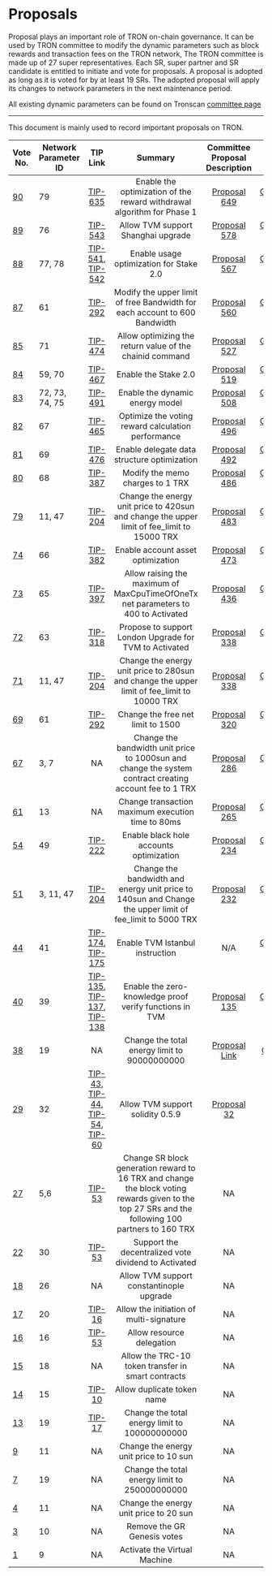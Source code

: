 # Proposals

Proposal plays an important role of TRON on-chain governance. It can be used by TRON committee to modify the dynamic parameters such as block rewards and transaction fees on the TRON network, The TRON committee is made up of 27 super representatives. Each SR, super partner and SR candidate is entitled to initiate and vote for proposals. A proposal is adopted as long as it is voted for by at least 19 SRs. The adopted proposal will apply its changes to network parameters in the next maintenance period.

All existing dynamic parameters can be found on Tronscan [committee page](https://tronscan.io/#/sr/committee)

****

This document is mainly used to record important proposals on TRON.

| Vote No.                                 | Network Parameter ID |                                                                                                                                        TIP Link                                                                                                                                        |                                                                                         Summary                                                                                          |                                                Committee Proposal Description                                                |                                           Mainnet Version                                           | Status | Effective time
|------------------------------------------|----------------------|:--------------------------------------------------------------------------------------------------------------------------------------------------------------------------------------------------------------------------------------------------------------------------------------:|:----------------------------------------------------------------------------------------------------------------------------------------------------------------------------------------:|:----------------------------------------------------------------------------------------------------------------------------:|:---------------------------------------------------------------------------------------------------:| :----: | :----: | 
| [90](https://tronscan.org/#/proposal/90) | 79               |                                                                 [TIP-635](https://github.com/tronprotocol/tips/blob/master/tip-635.md)                                                                     |                                      Enable the optimization of the reward withdrawal algorithm for Phase 1                                                                         |                               [Proposal 649](https://github.com/tronprotocol/tips/issues/649)                                |   [GreatVoyage-v4.7.4](https://github.com/tronprotocol/java-tron/releases/tag/GreatVoyage-v4.7.4)   |EFFECTIVE|2024-04-18 
| [89](https://tronscan.org/#/proposal/89) | 76               |                                                                     [TIP-543](https://github.com/tronprotocol/tips/blob/master/tip-543.md)                                                                     |                                                                         Allow TVM support Shanghai upgrade                                                                         |                               [Proposal 578](https://github.com/tronprotocol/tips/issues/578)                                |   [GreatVoyage-v4.7.2](https://github.com/tronprotocol/java-tron/releases/tag/GreatVoyage-v4.7.2)   |EFFECTIVE|2023-08-04 
| [88](https://tronscan.org/#/proposal/88) | 77, 78               |                                                                     [TIP-541](https://github.com/tronprotocol/tips/blob/master/tip-541.md), [TIP-542](https://github.com/tronprotocol/tips/blob/master/tip-542.md)                                                                     |                                                                         Enable usage optimization for Stake 2.0                                                                          |                               [Proposal 567](https://github.com/tronprotocol/tips/issues/567)                                |   [GreatVoyage-v4.7.2](https://github.com/tronprotocol/java-tron/releases/tag/GreatVoyage-v4.7.2)   |EFFECTIVE|2023-07-14 
| [87](https://tronscan.org/#/proposal/87) | 61                   |                                                                                                         [TIP-292](https://github.com/tronprotocol/tips/blob/master/tip-292.md)                                                                                                         |                                                       Modify the upper limit of free Bandwidth for each account to 600  Bandwidth                                                        |                               [Proposal 560](https://github.com/tronprotocol/tips/issues/560)                                |   [GreatVoyage-v4.7.2](https://github.com/tronprotocol/java-tron/releases/tag/GreatVoyage-v4.7.2)   |EFFECTIVE|2023-07-06 
| [85](https://tronscan.org/#/proposal/85) | 71                   |                                                                                                         [TIP-474](https://github.com/tronprotocol/tips/blob/master/tip-474.md)                                                                                                         |                                                                 Allow optimizing the return value of the chainid command                                                                 |                               [Proposal 527](https://github.com/tronprotocol/tips/issues/527)                                | [GreatVoyage-v4.7.1.1](https://github.com/tronprotocol/java-tron/releases/tag/GreatVoyage-v4.7.1.1) |EFFECTIVE|2023-05-08 
| [84](https://tronscan.org/#/proposal/84) | 59, 70               |                                                                                                         [TIP-467](https://github.com/tronprotocol/tips/blob/master/tip-467.md)                                                                                                         |                                                                                   Enable the Stake 2.0                                                                                   |                               [Proposal 519](https://github.com/tronprotocol/tips/issues/519)                                |   [GreatVoyage-v4.7.1](https://github.com/tronprotocol/java-tron/releases/tag/GreatVoyage-v4.7.1)   |EFFECTIVE|2023-04-07 
| [83](https://tronscan.org/#/proposal/83) | 72, 73, 74, 75       |                                                                                                         [TIP-491](https://github.com/tronprotocol/tips/blob/master/tip-491.md)                                                                                                         |                                                                             Enable the dynamic energy model                                                                              |                               [Proposal 508](https://github.com/tronprotocol/tips/issues/508)                                | [GreatVoyage-v4.7.0.1](https://github.com/tronprotocol/java-tron/releases/tag/GreatVoyage-v4.7.0.1) |EFFECTIVE|2023-02-05 
| [82](https://tronscan.org/#/proposal/82) | 67                   |                                                                                                         [TIP-465](https://github.com/tronprotocol/tips/blob/master/tip-465.md)                                                                                                         |                                                                    Optimize the voting reward calculation performance                                                                    |                               [Proposal 496](https://github.com/tronprotocol/tips/issues/496)                                |   [GreatVoyage-v4.6.0](https://github.com/tronprotocol/java-tron/releases/tag/GreatVoyage-v4.6.0)   |EFFECTIVE|2023-01-17 
| [81](https://tronscan.org/#/proposal/81) | 69                   |                                                                                                         [TIP-476](https://github.com/tronprotocol/tips/blob/master/tip-476.md)                                                                                                         |                                                                       Enable delegate data structure optimization                                                                        |                               [Proposal 492](https://github.com/tronprotocol/tips/issues/492)                                |   [GreatVoyage-v4.6.0](https://github.com/tronprotocol/java-tron/releases/tag/GreatVoyage-v4.6.0)   |EFFECTIVE|2022-12-30 
| [80](https://tronscan.org/#/proposal/80) | 68                   |                                                                                                         [TIP-387](https://github.com/tronprotocol/tips/blob/master/tip-387.md)                                                                                                         |                                                                            Modify the memo charges to 1  TRX                                                                             |                               [Proposal 486](https://github.com/tronprotocol/tips/issues/486)                                |   [GreatVoyage-v4.6.0](https://github.com/tronprotocol/java-tron/releases/tag/GreatVoyage-v4.6.0)   |EFFECTIVE|2022-12-16 
| [79](https://tronscan.org/#/proposal/79) | 11, 47               |                                                                                                         [TIP-204](https://github.com/tronprotocol/tips/blob/master/tip-204.md)                                                                                                         |                                               Change the energy unit price to 420sun and change the upper limit of fee_limit to 15000 TRX                                                |                               [Proposal 483](https://github.com/tronprotocol/tips/issues/483)                                |   [GreatVoyage-v4.6.0](https://github.com/tronprotocol/java-tron/releases/tag/GreatVoyage-v4.6.0)   |EFFECTIVE|2022-12-04 
| [74](https://tronscan.org/#/proposal/74) | 66                   |                                                                                                         [TIP-382](https://github.com/tronprotocol/tips/blob/master/tip-382.md)                                                                                                         |                                                                            Enable account asset optimization                                                                             |                               [Proposal 473](https://github.com/tronprotocol/tips/issues/473)                                |   [GreatVoyage-v4.5.2](https://github.com/tronprotocol/java-tron/releases/tag/GreatVoyage-v4.5.2)   |EFFECTIVE|2022-11-18
| [73](https://tronscan.org/#/proposal/73) | 65                   |                                                                                                         [TIP-397](https://github.com/tronprotocol/tips/blob/master/tip-397.md)                                                                                                         |                                                    Allow raising the maximum of MaxCpuTimeOfOneTx net parameters to 400 to Activated                                                     |                               [Proposal 436](https://github.com/tronprotocol/tips/issues/436)                                |   [GreatVoyage-v4.5.1](https://github.com/tronprotocol/java-tron/releases/tag/GreatVoyage-v4.5.1)   |EFFECTIVE|2022-08-05
| [72](https://tronscan.org/#/proposal/72) | 63                   |                                                                                                         [TIP-318](https://github.com/tronprotocol/tips/blob/master/tip-318.md)                                                                                                         |                                                                  Propose to support London Upgrade for TVM to Activated                                                                  |                               [Proposal 338](https://github.com/tronprotocol/tips/issues/380)                                |   [GreatVoyage-v4.4.4](https://github.com/tronprotocol/java-tron/releases/tag/GreatVoyage-v4.4.4)   |EFFECTIVE|2022-03-18
| [71](https://tronscan.org/#/proposal/71) | 11, 47               |                                                                                                         [TIP-204](https://github.com/tronprotocol/tips/blob/master/tip-204.md)                                                                                                         |                                               Change the energy unit price to 280sun and change the upper limit of fee_limit to 10000 TRX                                                |                               [Proposal 338](https://github.com/tronprotocol/tips/issues/338)                                |   [GreatVoyage-v4.4.1](https://github.com/tronprotocol/java-tron/releases/tag/GreatVoyage-v4.4.1)   |EFFECTIVE|2021-10-28
| [69](https://tronscan.org/#/proposal/69) | 61                   |                                                                                                         [TIP-292](https://github.com/tronprotocol/tips/blob/master/tip-292.md)                                                                                                         |                                                                            Change the free net limit to 1500                                                                             |                               [Proposal 320](https://github.com/tronprotocol/tips/issues/320)                                |   [GreatVoyage-v4.3.0](https://github.com/tronprotocol/java-tron/releases/tag/GreatVoyage-v4.3.0)   |EFFECTIVE|2021-09-03
| [67](https://tronscan.org/#/proposal/67) | 3, 7                 |                                                                                                                                           NA                                                                                                                                           |                                         Change the bandwidth unit price to 1000sun and change the system contract creating account fee to 1 TRX                                          |                               [Proposal 286](https://github.com/tronprotocol/tips/issues/286)                                |   [GreatVoyage-v4.2.2](https://github.com/tronprotocol/java-tron/releases/tag/GreatVoyage-v4.2.2)   |EFFECTIVE|2021-07-26
| [61](https://tronscan.org/#/proposal/61) | 13                   |                                                                                                                                           NA                                                                                                                                           |                                                                    Change transaction maximum execution time to 80ms                                                                     |                               [Proposal 265](https://github.com/tronprotocol/tips/issues/265)                                |   [GreatVoyage-v4.2.0](https://github.com/tronprotocol/java-tron/releases/tag/GreatVoyage-v4.2.0)   |EFFECTIVE|2021-05-10
| [54](https://tronscan.org/#/proposal/54) | 49                   |                                                                                                         [TIP-222](https://github.com/tronprotocol/tips/blob/master/tip-222.md)                                                                                                         |                                                                         Enable black hole accounts optimization                                                                          |                               [Proposal 234](https://github.com/tronprotocol/tips/issues/234)                                |   [GreatVoyage-v4.1.2](https://github.com/tronprotocol/java-tron/releases/tag/GreatVoyage-v4.1.2)   |EFFECTIVE|2021-03-08
| [51](https://tronscan.org/#/proposal/51) | 3, 11, 47            |                                                                                                         [TIP-204](https://github.com/tronprotocol/tips/blob/master/tip-204.md)                                                                                                         |                                         Change the bandwidth and energy unit price to 140sun and Change the upper limit of fee_limit to 5000 TRX                                         |                               [Proposal 232](https://github.com/tronprotocol/tips/issues/232)                                |   [GreatVoyage-v4.1.2](https://github.com/tronprotocol/java-tron/releases/tag/GreatVoyage-v4.1.2)   |EFFECTIVE|2021-02-11
| [44](https://tronscan.org/#/proposal/44) | 41                   |                                                                     [TIP-174](https://github.com/tronprotocol/tips/blob/master/tip-174.md), [TIP-175](https://github.com/tronprotocol/tips/blob/master/tip-175.md)                                                                     |                                                                             Enable TVM Istanbul instruction                                                                              |                                                             N/A                                                              |   [GreatVoyage-v4.1.1](https://github.com/tronprotocol/java-tron/releases/tag/GreatVoyage-v4.1.1)   |EFFECTIVE|2020-11-16
| [40](https://tronscan.org/#/proposal/40) | 39                   |                                [TIP-135](https://github.com/tronprotocol/tips/blob/master/tip-135.md), [TIP-137](https://github.com/tronprotocol/tips/blob/master/tip-137.md),  [TIP-138](https://github.com/tronprotocol/tips/blob/master/tip-138.md)                                 |                                                                 Enable the zero-knowledge proof verify functions in TVM                                                                  |                               [Proposal 135](https://github.com/tronprotocol/tips/issues/135)                                |   [GreatVoyage-v4.0.1](https://github.com/tronprotocol/java-tron/releases/tag/GreatVoyage-v4.0.1)   |EFFECTIVE|2020-08-14
| [38](https://tronscan.org/#/proposal/38) | 19                   |                                                                                                                                           NA                                                                                                                                           |                                                                       Change the total energy limit to 90000000000                                                                       | [Proposal Link](https://docs.google.com/document/d/1Oc-YMxKFbzRWrU9eL18I7aqMnYbau2ZWtoUmWYDOs2o/edit#heading=h.5k3xzo79g6w0) |         [Odyssey-3.7](https://github.com/tronprotocol/java-tron/releases/tag/Odyssey-v3.7)          |EFFECTIVE|2020-02-24
| [29](https://tronscan.org/#/proposal/29) | 32                   | [TIP-43](https://github.com/tronprotocol/tips/blob/master/tip-43.md), [TIP-44](https://github.com/tronprotocol/tips/blob/master/tip-44.md), [TIP-54](https://github.com/tronprotocol/tips/blob/master/tip-54.md), [TIP-60](https://github.com/tronprotocol/tips/blob/master/tip-60.md) |                                                                             Allow TVM support solidity 0.5.9                                                                             |                   [Proposal 32](https://github.com/tronprotocol/tips/blob/master/proposal/proposal-32.md)                    |       [Odyssey-3.6.6](https://github.com/tronprotocol/java-tron/releases/tag/Odyssey-v3.6.6)        |EFFECTIVE|2020-02-24
| [27](https://tronscan.org/#/proposal/27) | 5,6                  |                                                                                                          [TIP-53](https://github.com/tronprotocol/tips/blob/master/tip-53.md)                                                                                                          |                    Change SR block generation reward to 16 TRX and change the block voting rewards given to the top 27 SRs and the following 100 partners to 160  TRX                    |                                                              NA                                                              |       [Odyssey-3.6.5](https://github.com/tronprotocol/java-tron/releases/tag/Odyssey-v3.6.5)        |EFFECTIVE|2019-11-05
| [22](https://tronscan.org/#/proposal/22) | 30                   |                                                                                                          [TIP-53](https://github.com/tronprotocol/tips/blob/master/tip-53.md)                                                                                                          |                                                                   Support the decentralized vote dividend to Activated                                                                   |                                                              NA                                                              |       [Odyssey-3.6.5](https://github.com/tronprotocol/java-tron/releases/tag/Odyssey-v3.6.5)        |EFFECTIVE|2019-10-31
| [18](https://tronscan.org/#/proposal/18) | 26                   |                                                                                                                                           NA                                                                                                                                           |                                                                         Allow TVM support constantinople upgrade                                                                         |                                                              NA                                                              |       [Odyssey-3.6.0](https://github.com/tronprotocol/java-tron/releases/tag/Odyssey-v3.6.0)        |EFFECTIVE|2019-07-08
| [17](https://tronscan.org/#/proposal/17) | 20                   |                                                                                                          [TIP-16](https://github.com/tronprotocol/tips/blob/master/tip-16.md)                                                                                                          |                                                                         Allow the initiation of multi-signature                                                                          |                                                              NA                                                              |     [Odyssey-3.5.0.1](https://github.com/tronprotocol/java-tron/releases/tag/Odyssey-v3.5.0.1)      |EFFECTIVE|2019-03-21
| [16](https://tronscan.org/#/proposal/16) | 16                   |                                                                                                          [TIP-53](https://github.com/tronprotocol/tips/blob/master/tip-53.md)                                                                                                          |                                                                                Allow resource delegation                                                                                 |                                                              NA                                                              |       [Odyssey-3.2.4](https://github.com/tronprotocol/java-tron/releases/tag/Odyssey-v3.2.4)        |EFFECTIVE|2019-01-17
| [15](https://tronscan.org/#/proposal/15) | 18                   |                                                                                                                                           NA                                                                                                                                           |                                                                    Allow the TRC-10 token transfer in smart contracts                                                                    |                                                              NA                                                              |       [Odyssey-3.2.3](https://github.com/tronprotocol/java-tron/releases/tag/Odyssey-v3.2.3)        |EFFECTIVE|2019-01-11
| [14](https://tronscan.org/#/proposal/14) | 15                   |                                                                                                          [TIP-10](https://github.com/tronprotocol/tips/blob/master/tip-10.md)                                                                                                          |                                                                                Allow duplicate token name                                                                                |                                                              NA                                                              |       [Odyssey-3.2.3](https://github.com/tronprotocol/java-tron/releases/tag/Odyssey-v3.2.3)        |EFFECTIVE|2019-01-05
| [13](https://tronscan.org/#/proposal/13) | 19                   |                                                                                                          [TIP-17](https://github.com/tronprotocol/tips/blob/master/tip-17.md)                                                                                                          |                                                                      Change the total energy limit to 100000000000                                                                       |                                                              NA                                                              |       [Odyssey-3.2.3](https://github.com/tronprotocol/java-tron/releases/tag/Odyssey-v3.2.3)        |EFFECTIVE|2018-12-30
| [9](https://tronscan.org/#/proposal/9)   | 11                   |                                                                                                                                           NA                                                                                                                                           |                                                                          Change the energy unit price to 10 sun                                                                          |                                                              NA                                                              |     [Odyssey-3.2.1.2](https://github.com/tronprotocol/java-tron/releases/tag/Odyssey-v3.2.1.2)      |EFFECTIVE|2018-12-14
| [7](https://tronscan.org/#/proposal/7)   | 19                   |                                                                                                                                           NA                                                                                                                                           |                                                                      Change the total energy limit to 250000000000                                                                       |                                                              NA                                                              |     [Odyssey-3.2.1.2](https://github.com/tronprotocol/java-tron/releases/tag/Odyssey-v3.2.1.2)      |EFFECTIVE|2018-12-10
| [4](https://tronscan.org/#/proposal/4)   | 11                   |                                                                                                                                           NA                                                                                                                                           |                                                                          Change the energy unit price to 20 sun                                                                          |                                                              NA                                                              |       [Odyssey-3.1.3](https://github.com/tronprotocol/java-tron/releases/tag/Odyssey-v3.1.3)        |EFFECTIVE|2018-11-19
| [3](https://tronscan.org/#/proposal/3)   | 10                   |                                                                                                                                           NA                                                                                                                                           |                                                                               Remove the GR Genesis votes                                                                                |                                                              NA                                                              |       [Odyssey-3.1.3](https://github.com/tronprotocol/java-tron/releases/tag/Odyssey-v3.1.3)        |EFFECTIVE|2018-11-08
| [1](https://tronscan.org/#/proposal/1)   | 9                    |                                                                                                                                           NA                                                                                                                                           |                                                                               Activate the Virtual Machine                                                                               |                                                              NA                                                              |       [Odyssey-3.1.1](https://github.com/tronprotocol/java-tron/releases/tag/Odyssey-v3.1.1)        |EFFECTIVE|2018-10-11
